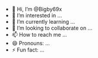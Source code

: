 - 👋 Hi, I’m @Bigby69x
- 👀 I’m interested in ...
- 🌱 I’m currently learning ...
- 💞️ I’m looking to collaborate on ...
- 📫 How to reach me ...
- 😄 Pronouns: ...
- ⚡ Fun fact: ...

<!---
Bigby69x/Bigby69x is a ✨ special ✨ repository because its `README.md` (this file) appears on your GitHub profile.
You can click the Preview link to take a look at your changes.
--->
